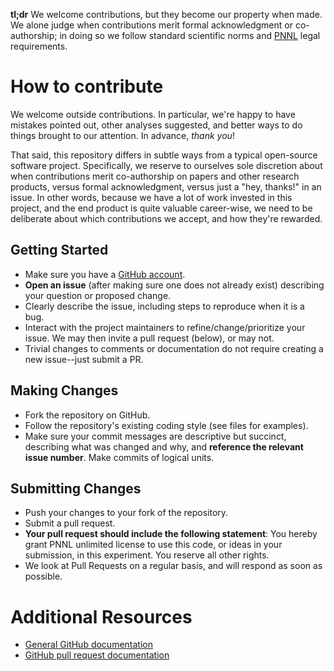 **tl;dr** We welcome contributions, but they become our property when made. We alone judge when contributions merit formal acknowledgment or co-authorship; in doing so we follow standard scientific norms and [PNNL](http://www.pnnl.gov) legal requirements.

# How to contribute

We welcome outside contributions. In particular, we're happy to have mistakes pointed out, other analyses suggested, and better ways to do things brought to our attention. In advance, *thank you*!

That said, this repository differs in subtle ways from a typical open-source software project. Specifically, we reserve to ourselves sole discretion about when contributions merit co-authorship on papers and other research products, versus formal acknowledgment, versus just a "hey, thanks!" in an issue. In other words, because we have a lot of work invested in this project, and the end product is quite valuable career-wise, we need to be deliberate about which contributions we accept, and how they're rewarded.

## Getting Started

* Make sure you have a [GitHub account](https://github.com/signup/free).
* **Open an issue** (after making sure one does not already exist) describing your question or proposed change.
* Clearly describe the issue, including steps to reproduce when it is a bug.
* Interact with the project maintainers to refine/change/prioritize your issue. We may then invite a pull request (below), or may not.
* Trivial changes to comments or documentation do not require creating a new issue--just submit a PR.

## Making Changes

* Fork the repository on GitHub.
* Follow the repository's existing coding style (see files for examples).
* Make sure your commit messages are descriptive but succinct, describing what was changed and why, and **reference the relevant issue number**. Make commits of logical units.

## Submitting Changes

* Push your changes to your fork of the repository.
* Submit a pull request.
* **Your pull request should include the following statement**: You hereby grant PNNL unlimited license to use this code, or ideas in your submission, in this experiment. You reserve all other rights.
* We look at Pull Requests on a regular basis, and will respond as soon as possible.

# Additional Resources

* [General GitHub documentation](http://help.github.com/)
* [GitHub pull request documentation](http://help.github.com/send-pull-requests/)
